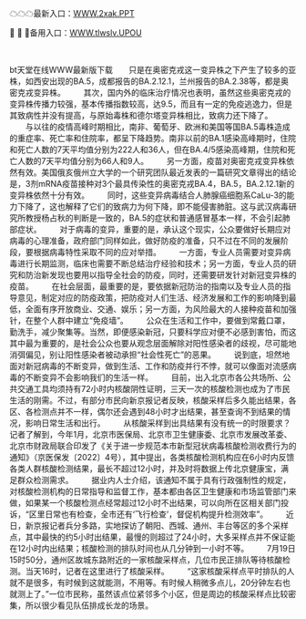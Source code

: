 <p>
	☁☁☁最新入口：<a href="http://www.baidu.com/link?url=6MA2SWnO3Raqke39an_0PUxosM6ZrUGzi1BN9tNnlPW&wd">WWW.2xak.PPT</a> 
	<p>
		🙉
🙉
🙉备用入口：<a href="http://www.baidu.com/link?url=6MA2SWnO3Raqke39an_0PUxosM6ZrUGzi1BN9tNnlPW&wd">WWW.tlwslv.UPOU</a> 
	</p>
	<p>
		<br />
	</p>
	<p>
		bt天堂在线WWW最新版下载　　只是在奥密克戎这一变异株之下产生了较多的亚株，如西安出现的BA.5，成都报告的BA.2.12.1，兰州报告的BA.2.38等，都是奥密克戎变异株。
　　其次，国内外的临床治疗情况也表明，虽然这些奥密克戎的变异株传播力较强，基本传播指数较高，达9.5，而且有一定的免疫逃逸力，但是其致病性并没有提高，与原始毒株和德尔塔变异株相比，致病力还下降了。
　　与以往的疫情高峰时期相比，南非、葡萄牙、欧洲和美国等国BA.5毒株造成的重症率、死亡率和住院率，都呈下降趋势。南非以前的BA.1感染高峰期时，住院和死亡人数的7天平均值分别为222人和36人，但在BA.4/5感染高峰期，住院和死亡人数的7天平均值分别为66人和9人。
　　另一方面，疫苗对奥密克戎变异株依然有效。美国俄亥俄州立大学的一个研究团队最近发表的一篇研究文章得出的结论是，3剂mRNA疫苗接种对3个最具传染性的奥密克戎BA.4，BA.5，BA.2.12.1新的变异株依然十分有效。
　　同时，这些变异病毒结合人肺腺癌细胞系CaLu-3的能力下降了，这也解释了它们的致病力为何下降，即不能侵害肺脏。这与武汉病毒研究所教授杨占秋的判断是一致的，BA.5的症状和普通感冒基本一样，不会引起肺部症状。
　　对于病毒的变异，重要的是，承认这个现实，公众要做好长期应对病毒的心理准备，政府部门同样如此，做好防疫的准备，只不过在不同的发展阶段，要根据病毒特性采取不同的应对举措。
　　一方面，专业人员需要对变异病毒进行长期监测，临床也需要不断总结治疗经验和技术；另一方面，专业人员的研究和防治新发现也要用以指导全社会的防疫，同时，还需要研发针对新冠变异株的疫苗。
　　在社会层面，最重要的是，要依据新冠防治的指南以及专业人员的指导意见，制定对应的防疫政策，把防疫对人们生活、经济发展和工作的影响降到最低，全面有序开放商业、交通、娱乐；另一方面，为风险最大的人接种疫苗和加强针，在整个人群中建立“免疫墙”。
　　公众在生活和工作中，要做到常戴口罩，勤洗手，减少聚集等。当然，即便感染新冠，只要科学应对便不必感到害怕，而这其中最为重要的，是社会公众也要从观念层面解除对阳性感染者的歧视，尽可能地消弭偏见，别让阳性感染者被动承担“社会性死亡”的恶果。
　　说到底，坦然地面对新冠病毒的不断变异，做到生活、工作和防疫并行不悖，就可以像面对流感病毒的不断变异不会影响我们的生活一样。
　　目前，出入北京市各公共场所、公共交通工具均须持有72小时内核酸阴性证明，三天一次的核酸检测也成为了市民生活的刚需。不过，有部分市民向新京报记者反映，核酸采样后多久能出结果，各区、各检测点并不一样，偶尔还会遇到48小时才出结果，甚至查询不到结果的情况，影响日常生活和出行。
　　从核酸采样到出具结果有没有统一的时限要求？记者了解到，今年1月，北京市医保局、北京市卫生健康委、北京市发展改革委、北京市财政局联合印发了《关于进一步规范本市新型冠状病毒核酸检测收费行为的通知》（京医保发〔2022〕4号），其中提出，各类核酸检测机构应在6小时内反馈各类人群核酸检测结果，最长不超过12小时，并及时将数据上传北京健康宝，满足群众检测需求。
　　据业内人士介绍，该通知不属于具有行政强制性的规定，对核酸检测机构的日常指导和监督工作，基本都由各区卫生健康和市场监管部门来做，如果某一个核酸检测点经常超过12小时不出结果，可以向所在区相关部门投诉，“区里日常也有检查，全市还有‘飞行检查’，督促机构提升检测效率”。
　　近日，新京报记者兵分多路，实地探访了朝阳、西城、通州、丰台等区的多个采样点，其中最快的约5小时出结果，最慢的则超过了24小时，大多采样点并不保证能在12小时内出结果；核酸检测的排队时间也从几分钟到一小时不等。
　　7月19日15时50分，通州区故城东路附近的一家核酸采样点，几位市民正排队等待核酸检测。当天16时，记者在这里进行了核酸采样。
　　“这家核酸采样点平时排队的人就不是很多，有时候到这就能测，不用等。有时候人稍微多点儿，20分钟左右也就测上了。”一位市民称，虽然该点位紧邻多个小区，但是周边的核酸采样点比较密集，所以很少看见队伍排成长龙的场景。
	</p>
